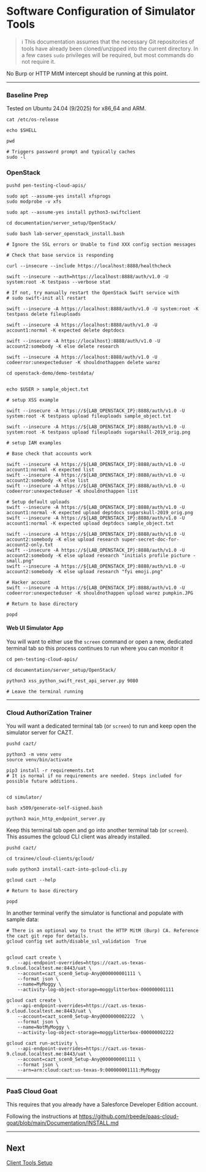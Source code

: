 # Software Configuration of Simulator Tools

> ℹ️ This documentation assumes that the necessary Git repositories of tools have already been cloned/unzipped into the current directory. In a few cases `sudo` privileges will be required, but most commands do not require it.

No Burp or HTTP MitM intercept should be running at this point.

---

### Baseline Prep

Tested on Ubuntu 24.04 (9/2025) for x86_64 and ARM.

```shell
cat /etc/os-release

echo $SHELL

pwd

# Triggers password prompt and typically caches
sudo -l
```

### OpenStack

```shell
pushd pen-testing-cloud-apis/
```

```shell
sudo apt --assume-yes install xfsprogs
sudo modprobe -v xfs

sudo apt --assume-yes install python3-swiftclient

cd documentation/server_setup/OpenStack/

sudo bash lab-server_openstack_install.bash

# Ignore the SSL errors or Unable to find XXX config section messages
```

```shell
# Check that base service is responding

curl --insecure --include https://localhost:8888/healthcheck

swift --insecure --auth=https://localhost:8888/auth/v1.0 -U system:root -K testpass --verbose stat

# If not, try manually restart the OpenStack Swift service with
# sudo swift-init all restart

```

```shell
swift --insecure -A https://localhost:8888/auth/v1.0 -U system:root -K testpass delete fileuploads

swift --insecure -A https://localhost:8888/auth/v1.0 -U account1:normal -K expected delete deptdocs

swift --insecure -A https://localhost}:8888/auth/v1.0 -U account2:somebody -K else delete research 

swift --insecure -A https://localhost:8888/auth/v1.0 -U codeerror:unexpecteduser -K shouldnothappen delete warez
```

```shell
cd openstack-demo/demo-testdata/


echo $USER > sample_object.txt

# setup XSS example

swift --insecure -A https://${LAB_OPENSTACK_IP}:8888/auth/v1.0 -U system:root -K testpass upload fileuploads sample_object.txt

swift --insecure -A https://${LAB_OPENSTACK_IP}:8888/auth/v1.0 -U system:root -K testpass upload fileuploads sugarskull-2019_orig.png

# setup IAM examples

# Base check that accounts work

swift --insecure -A https://${LAB_OPENSTACK_IP}:8888/auth/v1.0 -U account1:normal -K expected list
swift --insecure -A https://${LAB_OPENSTACK_IP}:8888/auth/v1.0 -U account2:somebody -K else list
swift --insecure -A https://${LAB_OPENSTACK_IP}:8888/auth/v1.0 -U codeerror:unexpecteduser -K shouldnothappen list

# Setup default uploads
swift --insecure -A https://${LAB_OPENSTACK_IP}:8888/auth/v1.0 -U account1:normal -K expected upload deptdocs sugarskull-2019_orig.png
swift --insecure -A https://${LAB_OPENSTACK_IP}:8888/auth/v1.0 -U account1:normal -K expected upload deptdocs sample_object.txt

swift --insecure -A https://${LAB_OPENSTACK_IP}:8888/auth/v1.0 -U account2:somebody -K else upload research super-secret-doc-for-account2-only.txt
swift --insecure -A https://${LAB_OPENSTACK_IP}:8888/auth/v1.0 -U account2:somebody -K else upload research "initials profile picture - small.png"
swift --insecure -A https://${LAB_OPENSTACK_IP}:8888/auth/v1.0 -U account2:somebody -K else upload research "fyi emoji.png"

# Hacker account
swift --insecure -A https://${LAB_OPENSTACK_IP}:8888/auth/v1.0 -U codeerror:unexpecteduser -K shouldnothappen upload warez pumpkin.JPG
```

```shell
# Return to base directory

popd
```

#### Web UI Simulator App

You will want to either use the `screen` command or open a new, dedicated terminal tab so this process continues to run where you can monitor it

```shell
cd pen-testing-cloud-apis/

cd documentation/server_setup/OpenStack/

python3 xss_python_swift_rest_api_server.py 9080

# Leave the terminal running
```

---

### Cloud AuthoriZation Trainer

You will want a dedicated terminal tab (or `screen`) to run and keep open the simulator server for CAZT.

```shell
pushd cazt/
```

```shell
python3 -m venv venv
source venv/bin/activate

pip3 install -r requirements.txt
# It is normal if no requirements are needed. Steps included for possible future additions.


cd simulator/

bash x509/generate-self-signed.bash

python3 main_http_endpoint_server.py
```

Keep this terminal tab open and go into another terminal tab (or `screen`). This assumes the gcloud CLI client was already installed.

```shell
pushd cazt/

cd trainee/cloud-clients/gcloud/

sudo python3 install-cazt-into-gcloud-cli.py

gcloud cazt --help
```

```shell
# Return to base directory

popd
```

In another terminal verify the simulator is functional and populate with sample data:

```shell
# There is an optional way to trust the HTTP MitM (Burp) CA. Reference the cazt git repo for details.
gcloud config set auth/disable_ssl_validation  True


gcloud cazt create \
    --api-endpoint-overrides=https://cazt.us-texas-9.cloud.localtest.me:8443/uat \
    --account=cazt_scen0_Setup-Any@000000001111 \
    --format json \
    --name=MyMoggy \
    --activity-log-object-storage=moggylitterbox-000000001111

gcloud cazt create \
    --api-endpoint-overrides=https://cazt.us-texas-9.cloud.localtest.me:8443/uat \
    --account=cazt_scen0_Setup-Any@000000002222  \
    --format json \
    --name=NotMyMoggy \
    --activity-log-object-storage=moggylitterbox-000000002222

gcloud cazt run-activity \
    --api-endpoint-overrides=https://cazt.us-texas-9.cloud.localtest.me:8443/uat \
	--account=cazt_scen0_Setup-Any@000000001111 \
	--format json \
	--arn=arn:cloud:cazt:us-texas-9:000000001111:MyMoggy
```

---

### PaaS Cloud Goat

This requires that you already have a Salesforce Developer Edition account.

Following the instructions at https://github.com/rbeede/paas-cloud-goat/blob/main/Documentation/INSTALL.md

---

## Next

[Client Tools Setup](client_tool_setup.md)
